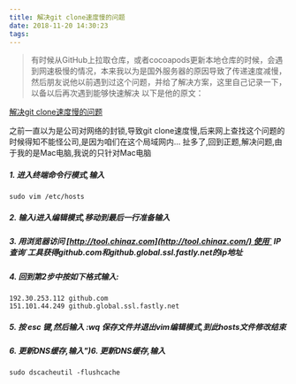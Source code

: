```yaml
---
title: 解决git clone速度慢的问题
date: 2018-11-20 14:30:23
tags:
---
```


> 有时候从GitHub上拉取仓库，或者cocoapods更新本地仓库的时候，会遇到网速极慢的情况，本来我以为是国外服务器的原因导致了传递速度减慢，然后朋友说他以前遇到过这个问题，并给了解决方案，这里自己记录一下，以备以后再次遇到能够快速解决
以下是他的原文：

[解决git clone速度慢的问题](https://masterking.github.io/2018/10/26/%E8%A7%A3%E5%86%B3git-clone%E9%80%9F%E5%BA%A6%E6%85%A2%E7%9A%84%E9%97%AE%E9%A2%98/)

之前一直以为是公司对网络的封锁,导致git clone速度慢,后来网上查找这个问题的时候得知不能怪公司,是因为咱们在这个局域网内…
扯多了,回到正题,解决问题,由于我的是Mac电脑,我说的只针对Mac电脑

##### 1. 进入终端命令行模式,输入
```
sudo vim /etc/hosts
```

##### 2. 输入i进入编辑模式,移动到最后一行准备输入

##### 3\. 用浏览器访问 [http://tool.chinaz.com](http://tool.chinaz.com/) 使用` IP查询`工具获得github.com和github.global.ssl.fastly.net的ip地址

##### 4\. 回到第2步中按如下格式输入:

```
192.30.253.112 github.com
151.101.44.249 github.global.ssl.fastly.net
```

##### 5\. 按 esc 键,然后输入 :wq 保存文件并退出vim编辑模式,到此hosts文件修改结束

##### 6\. 更新DNS缓存,输入")6\. 更新DNS缓存,输入

```
sudo dscacheutil -flushcache
```

